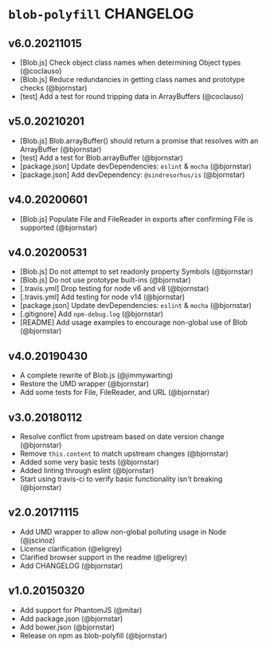 # `blob-polyfill` CHANGELOG

## v6.0.20211015
* [Blob.js] Check object class names when determining Object types (@coclauso)
* [Blob.js] Reduce redundancies in getting class names and prototype checks (@bjornstar)
* [test] Add a test for round tripping data in ArrayBuffers (@coclauso)

## v5.0.20210201
* [Blob.js] Blob.arrayBuffer() should return a promise that resolves with an ArrayBuffer (@bjornstar)
* [test] Add a test for Blob.arrayBuffer (@bjornstar)
* [package.json] Update devDependencies: `eslint` & `mocha` (@bjornstar)
* [package.json] Add devDependency: `@sindresorhus/is` (@bjornstar)

## v4.0.20200601
* [Blob.js] Populate File and FileReader in exports after confirming File is supported (@bjornstar)

## v4.0.20200531
* [Blob.js] Do not attempt to set readonly property Symbols (@bjornstar)
* [Blob.js] Do not use prototype built-ins (@bjornstar)
* [.travis.yml] Drop testing for node v6 and v8 (@bjornstar)
* [.travis.yml] Add testing for node v14 (@bjornstar)
* [package.json] Update devDependencies: `eslint` & `mocha` (@bjornstar)
* [.gitignore] Add `npm-debug.log` (@bjornstar)
* [README] Add usage examples to encourage non-global use of Blob (@bjornstar)

## v4.0.20190430
* A complete rewrite of Blob.js (@jimmywarting)
* Restore the UMD wrapper (@bjornstar)
* Add some tests for File, FileReader, and URL (@bjornstar)

## v3.0.20180112
* Resolve conflict from upstream based on date version change (@bjornstar)
* Remove `this.content` to match upstream changes (@bjornstar)
* Added some very basic tests (@bjornstar)
* Added linting through eslint (@bjornstar)
* Start using travis-ci to verify basic functionality isn't breaking (@bjornstar)

## v2.0.20171115
* Add UMD wrapper to allow non-global polluting usage in Node (@jscinoz)
* License clarification (@eligrey)
* Clarified browser support in the readme (@eligrey)
* Add CHANGELOG (@bjornstar)

## v1.0.20150320
* Add support for PhantomJS (@mitar)
* Add package.json (@bjornstar)
* Add bower.json (@bjornstar)
* Release on npm as blob-polyfill (@bjornstar)
